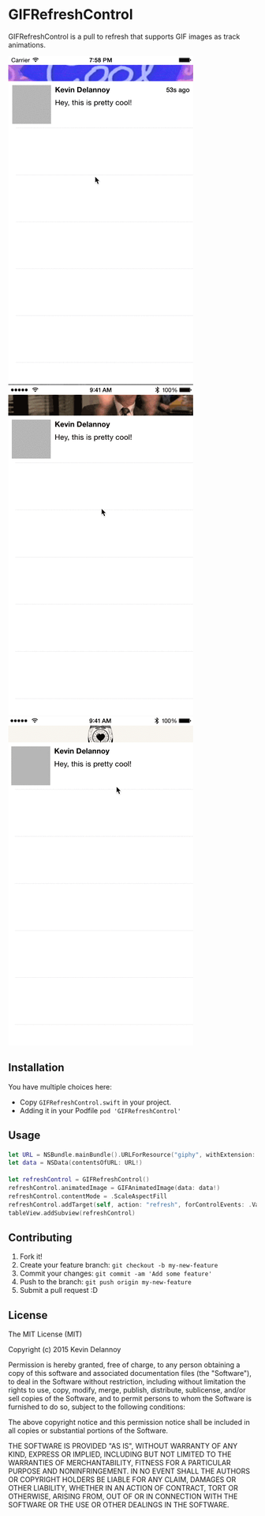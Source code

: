 # GIFRefreshControl

GIFRefreshControl is a pull to refresh that supports GIF images as track animations.

![Example 1](example.gif)
![Example 2](example2.gif)
![Example 3](example3.gif)

## Installation

You have multiple choices here:
* Copy `GIFRefreshControl.swift` in your project.
* Adding it in your Podfile `pod 'GIFRefreshControl'`

## Usage
```swift
let URL = NSBundle.mainBundle().URLForResource("giphy", withExtension: "gif")
let data = NSData(contentsOfURL: URL!)

let refreshControl = GIFRefreshControl()
refreshControl.animatedImage = GIFAnimatedImage(data: data!)
refreshControl.contentMode = .ScaleAspectFill
refreshControl.addTarget(self, action: "refresh", forControlEvents: .ValueChanged)
tableView.addSubview(refreshControl)
```

## Contributing

1. Fork it!
2. Create your feature branch: `git checkout -b my-new-feature`
3. Commit your changes: `git commit -am 'Add some feature'`
4. Push to the branch: `git push origin my-new-feature`
5. Submit a pull request :D

## License

The MIT License (MIT)

Copyright (c) 2015 Kevin Delannoy

Permission is hereby granted, free of charge, to any person obtaining a copy
of this software and associated documentation files (the "Software"), to deal
in the Software without restriction, including without limitation the rights
to use, copy, modify, merge, publish, distribute, sublicense, and/or sell
copies of the Software, and to permit persons to whom the Software is
furnished to do so, subject to the following conditions:

The above copyright notice and this permission notice shall be included in all
copies or substantial portions of the Software.

THE SOFTWARE IS PROVIDED "AS IS", WITHOUT WARRANTY OF ANY KIND, EXPRESS OR
IMPLIED, INCLUDING BUT NOT LIMITED TO THE WARRANTIES OF MERCHANTABILITY,
FITNESS FOR A PARTICULAR PURPOSE AND NONINFRINGEMENT. IN NO EVENT SHALL THE
AUTHORS OR COPYRIGHT HOLDERS BE LIABLE FOR ANY CLAIM, DAMAGES OR OTHER
LIABILITY, WHETHER IN AN ACTION OF CONTRACT, TORT OR OTHERWISE, ARISING FROM,
OUT OF OR IN CONNECTION WITH THE SOFTWARE OR THE USE OR OTHER DEALINGS IN THE
SOFTWARE.
